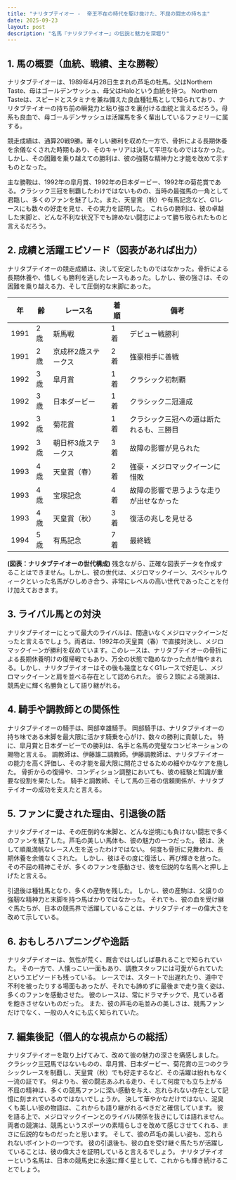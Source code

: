 ```yaml
---
title: "ナリタブテイオー -  帝王不在の時代を駆け抜けた、不屈の闘志の持ち主"
date: 2025-09-23
layout: post
description: "名馬『ナリタブテイオー』の伝説と魅力を深堀り"
---
```


## 1. 馬の概要（血統、戦績、主な勝鞍）

ナリタブテイオーは、1989年4月28日生まれの芦毛の牡馬。父はNorthern Taste、母はゴールデンサッシュ、母父はHaloという血統を持つ。  Northern Tasteは、スピードとスタミナを兼ね備えた良血種牡馬として知られており、ナリタブテイオーの持ち前の瞬発力と粘り強さを裏付ける血統と言えるだろう。母系も良血で、母ゴールデンサッシュは活躍馬を多く輩出しているファミリーに属する。

競走成績は、通算20戦9勝。華々しい勝利を収めた一方で、骨折による長期休養を余儀なくされた時期もあり、そのキャリアは決して平坦なものではなかった。しかし、その困難を乗り越えての勝利は、彼の強靭な精神力と才能を改めて示すものとなった。

主な勝鞍は、1992年の皐月賞、1992年の日本ダービー、1992年の菊花賞である。クラシック三冠を制覇したわけではないものの、当時の最強馬の一角として君臨し、多くのファンを魅了した。また、天皇賞（秋）や有馬記念など、G1レースにも数々の好走を見せ、その実力を証明した。  これらの勝利は、彼の卓越した末脚と、どんな不利な状況下でも諦めない闘志によって勝ち取られたものと言えるだろう。


## 2. 成績と活躍エピソード（図表があれば出力）

ナリタブテイオーの競走成績は、決して安定したものではなかった。骨折による長期休養や、惜しくも勝利を逃したレースもあった。しかし、彼の強さは、その困難を乗り越える力、そして圧倒的な末脚にあった。


| 年 | 齢 | レース名                | 着順 | 備考                                     |
|---|----|-------------------------|------|------------------------------------------|
| 1991 | 2歳 | 新馬戦                  | 1着  | デビュー戦勝利                            |
| 1991 | 2歳 | 京成杯2歳ステークス      | 2着  | 強豪相手に善戦                            |
| 1992 | 3歳 | 皐月賞                  | 1着  | クラシック初制覇                         |
| 1992 | 3歳 | 日本ダービー              | 1着  | クラシック二冠達成                       |
| 1992 | 3歳 | 菊花賞                  | 1着  | クラシック三冠への道は断たれるも、三勝目 |
| 1992 | 3歳 | 朝日杯3歳ステークス      | 3着  | 故障の影響が見られた                     |
| 1993 | 4歳 | 天皇賞（春）              | 2着  | 強豪・メジロマックイーンに惜敗             |
| 1993 | 4歳 | 宝塚記念                | 4着  | 故障の影響で思うような走りが出せなかった |
| 1993 | 4歳 | 天皇賞（秋）              | 3着  | 復活の兆しを見せる                       |
| 1994 | 5歳 | 有馬記念                | 7着  | 最終戦                                     |


**(図表：ナリタブテイオーの世代構成)**  残念ながら、正確な図表データを作成することはできません。しかし、彼の世代は、メジロマックイーン、スペシャルウィークといった名馬がひしめき合う、非常にレベルの高い世代であったことを付け加えておきます。


## 3. ライバル馬との対決

ナリタブテイオーにとって最大のライバルは、間違いなくメジロマックイーンだったと言えるでしょう。両者は、1992年の天皇賞（春）で直接対決し、メジロマックイーンが勝利を収めています。このレースは、ナリタブテイオーの骨折による長期休養明けの復帰戦でもあり、万全の状態で臨めなかった点が悔やまれる。しかし、ナリタブテイオーはその後も幾度となくG1レースで好走し、メジロマックイーンと肩を並べる存在として認められた。  彼ら２頭による競演は、競馬史に輝く名勝負として語り継がれる。


## 4. 騎手や調教師との関係性

ナリタブテイオーの騎手は、岡部幸雄騎手。  岡部騎手は、ナリタブテイオーの持ち味である末脚を最大限に活かす騎乗を心がけ、数々の勝利に貢献した。  特に、皐月賞と日本ダービーでの勝利は、名手と名馬の完璧なコンビネーションの賜物と言える。  調教師は、伊藤雄二調教師。伊藤調教師は、ナリタブテイオーの能力を高く評価し、その才能を最大限に開花させるための細やかなケアを施した。  骨折からの復帰や、コンディション調整においても、彼の経験と知識が重要な役割を果たした。  騎手と調教師、そして馬の三者の信頼関係が、ナリタブテイオーの成功を支えたと言える。


## 5. ファンに愛された理由、引退後の話

ナリタブテイオーは、その圧倒的な末脚と、どんな逆境にも負けない闘志で多くのファンを魅了した。芦毛の美しい馬体も、彼の魅力の一つだった。  彼は、決して順風満帆なレース人生を送ったわけではない。  何度も骨折に見舞われ、長期休養を余儀なくされた。  しかし、彼はその度に復活し、再び輝きを放った。  その不屈の精神こそが、多くのファンを感動させ、彼を伝説的な名馬へと押し上げたと言える。

引退後は種牡馬となり、多くの産駒を残した。  しかし、彼の産駒は、父譲りの強靭な精神力と末脚を持つ馬ばかりではなかった。  それでも、彼の血を受け継ぐ馬たちが、日本の競馬界で活躍していることは、ナリタブテイオーの偉大さを改めて示している。


## 6. おもしろハプニングや逸話

ナリタブテイオーは、気性が荒く、厩舎ではしばしば暴れることで知られていた。  その一方で、人懐っこい一面もあり、調教スタッフには可愛がられていたというエピソードも残っている。  レースでは、スタートで出遅れたり、道中で不利を被ったりする場面もあったが、それでも諦めずに最後まで走り抜く姿は、多くのファンを感動させた。  彼のレースは、常にドラマチックで、見ている者を飽きさせないものだった。  また、彼の芦毛の毛並みの美しさは、競馬ファンだけでなく、一般の人々にも広く知られていた。


## 7. 編集後記（個人的な視点からの総括）

ナリタブテイオーを取り上げてみて、改めて彼の魅力の深さを痛感しました。  クラシック三冠馬ではないものの、皐月賞、日本ダービー、菊花賞の三つのクラシックレースを制覇し、天皇賞（秋）でも好走するなど、その活躍は紛れもなく一流の証です。  何よりも、彼の闘志あふれる走り、そして何度でも立ち上がる不屈の精神は、多くの競馬ファンに深い感動を与え、忘れられない存在として記憶に刻まれているのではないでしょうか。  決して華やかなだけではない、泥臭くも美しい彼の物語は、これからも語り継がれるべきだと確信しています。  彼を語る上で、メジロマックイーンとのライバル関係を抜きにしては語れません。  両者の競演は、競馬というスポーツの素晴らしさを改めて感じさせてくれる、まさに伝説的なものだったと思います。  そして、彼の芦毛の美しい姿も、忘れられないポイントの一つです。  彼の引退後も、彼の血を受け継ぐ馬たちが活躍していることは、彼の偉大さを証明していると言えるでしょう。  ナリタブテイオーという名馬は、日本の競馬史に永遠に輝く星として、これからも輝き続けることでしょう。
